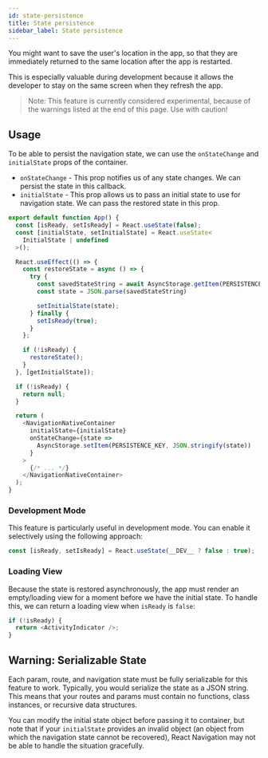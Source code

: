 ```yaml
---
id: state-persistence
title: State persistence
sidebar_label: State persistence
---
```


You might want to save the user's location in the app, so that they are immediately returned to the same location after the app is restarted.

This is especially valuable during development because it allows the developer to stay on the same screen when they refresh the app.

> Note: This feature is currently considered experimental, because of the warnings listed at the end of this page. Use with caution!

## Usage

To be able to persist the navigation state, we can use the `onStateChange` and `initialState` props of the container.

- `onStateChange` - This prop notifies us of any state changes. We can persist the state in this callback.
- `initialState` - This prop allows us to pass an initial state to use for navigation state. We can pass the restored state in this prop.

```js
export default function App() {
  const [isReady, setIsReady] = React.useState(false);
  const [initialState, setInitialState] = React.useState<
    InitialState | undefined
  >();

  React.useEffect(() => {
    const restoreState = async () => {
      try {
        const savedStateString = await AsyncStorage.getItem(PERSISTENCE_KEY);
        const state = JSON.parse(savedStateString)

        setInitialState(state);
      } finally {
        setIsReady(true);
      }
    };

    if (!isReady) {
      restoreState();
    }
  }, [getInitialState]);

  if (!isReady) {
    return null;
  }

  return (
    <NavigationNativeContainer
      initialState={initialState}
      onStateChange={state =>
        AsyncStorage.setItem(PERSISTENCE_KEY, JSON.stringify(state))
      }
    >
      {/* ... */}
    </NavigationNativeContainer>
  );
}
```

### Development Mode

This feature is particularly useful in development mode. You can enable it selectively using the following approach:

```js
const [isReady, setIsReady] = React.useState(__DEV__ ? false : true);
```

### Loading View

Because the state is restored asynchronously, the app must render an empty/loading view for a moment before we have the initial state. To handle this, we can return a loading view when `isReady` is `false`:

```js
if (!isReady) {
  return <ActivityIndicator />;
}
```

## Warning: Serializable State

Each param, route, and navigation state must be fully serializable for this feature to work. Typically, you would serialize the state as a JSON string. This means that your routes and params must contain no functions, class instances, or recursive data structures.

You can modify the initial state object before passing it to container, but note that if your `initialState` provides an invalid object (an object from which the navigation state cannot be recovered), React Navigation may not be able to handle the situation gracefully.

